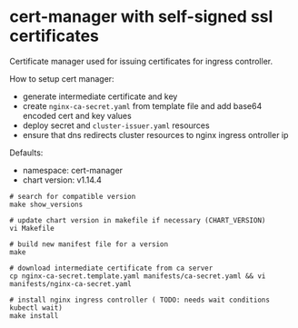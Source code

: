 # cert-manager with self-signed ssl certificates

Certificate manager used for issuing certificates for ingress controller.

How to setup cert manager:
- generate intermediate certificate and key
- create `nginx-ca-secret.yaml` from template file and add base64 encoded cert and key values
- deploy secret and `cluster-issuer.yaml` resources
- ensure that dns redirects cluster resources to nginx ingress ontroller ip

Defaults:
- namespace: cert-manager
- chart version: v1.14.4


```
# search for compatible version
make show_versions

# update chart version in makefile if necessary (CHART_VERSION)
vi Makefile

# build new manifest file for a version
make

# download intermediate certificate from ca server
cp nginx-ca-secret.template.yaml manifests/ca-secret.yaml && vi manifests/nginx-ca-secret.yaml

# install nginx ingress controller ( TODO: needs wait conditions kubectl wait)
make install
```
